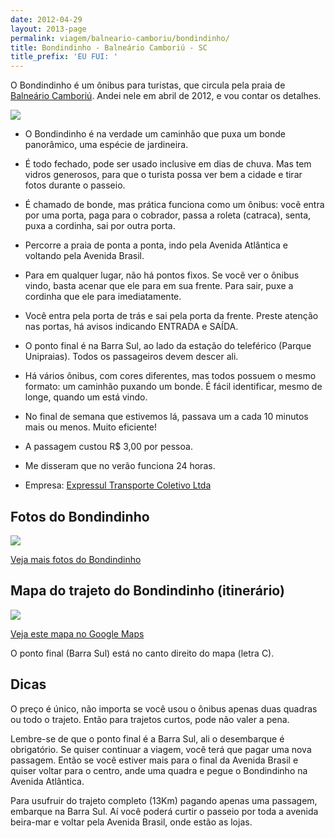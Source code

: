 ```yaml
---
date: 2012-04-29
layout: 2013-page
permalink: viagem/balneario-camboriu/bondindinho/
title: Bondindinho - Balneário Camboriú - SC
title_prefix: 'EU FUI: '
---
```


O Bondindinho é um ônibus para turistas, que circula pela praia de [Balneário Camboriú](http://aurelio.net/viagem/balneario-camboriu/). Andei nele em abril de 2012, e vou contar os detalhes.

[![](http://aurelio.net/wp/wp-content/uploads/2012/04/bondindinho.jpg)](http://shw.onibusecia.fotopages.com/20870238/Bondindinho-05.html)

  * O Bondindinho é na verdade um caminhão que puxa um bonde panorâmico, uma espécie de jardineira.

  * É todo fechado, pode ser usado inclusive em dias de chuva. Mas tem vidros generosos, para que o turista possa ver bem a cidade e tirar fotos durante o passeio.

  * É chamado de bonde, mas prática funciona como um ônibus: você entra por uma porta, paga para o cobrador, passa a roleta (catraca), senta, puxa a cordinha, sai por outra porta.

  * Percorre a praia de ponta a ponta, indo pela Avenida Atlântica e voltando pela Avenida Brasil.

  * Para em qualquer lugar, não há pontos fixos. Se você ver o ônibus vindo, basta acenar que ele para em sua frente. Para sair, puxe a cordinha que ele para imediatamente.

  * Você entra pela porta de trás e sai pela porta da frente. Preste atenção nas portas, há avisos indicando ENTRADA e SAÍDA.

  * O ponto final é na Barra Sul, ao lado da estação do teleférico (Parque Unipraias). Todos os passageiros devem descer ali.

  * Há vários ônibus, com cores diferentes, mas todos possuem o mesmo formato: um caminhão puxando um bonde. É fácil identificar, mesmo de longe, quando um está vindo.

  * No final de semana que estivemos lá, passava um a cada 10 minutos mais ou menos. Muito eficiente!

  * A passagem custou R$ 3,00 por pessoa.

  * Me disseram que no verão funciona 24 horas.

  * Empresa: [Expressul Transporte Coletivo Ltda](http://www.expressul.com.br)


## Fotos do Bondindinho

![](http://aurelio.net/wp/wp-content/uploads/2012/04/bondindinho-fotos.jpg)

[Veja mais fotos do Bondindinho](https://www.google.com.br/search?q=bondindinho&hl=pt-BR&safe=off&prmd=imvns&tbm=isch&tbo=u&source=univ&sa=X&ei=HHeVT6HKApGbtwforrC2Cw&ved=0CC8QsAQ&biw=999&bih=660&sei=J3eVT87cD8bDgQeyurngBA#hl=pt-BR&safe=off&tbs=itp:photo&tbm=isch&q=bondindinho&revid=0&sa=X&ei=3cmVT8TsKsfyggeEjYHNAQ&ved=0CEQQxw4&bav=on.2,or.r_gc.r_pw.r_cp.r_qf.,cf.osb&fp=14c8b58367cb7414&biw=999&bih=660)


## Mapa do trajeto do Bondindinho (itinerário)

![](http://aurelio.net/wp/wp-content/uploads/2012/04/bondindinho-trajeto.png)

[Veja este mapa no Google Maps](http://g.co/maps/anuuz)

O ponto final (Barra Sul) está no canto direito do mapa (letra C).


## Dicas

O preço é único, não importa se você usou o ônibus apenas duas quadras ou todo o trajeto. Então para trajetos curtos, pode não valer a pena.

Lembre-se de que o ponto final é a Barra Sul, ali o desembarque é obrigatório. Se quiser continuar a viagem, você terá que pagar uma nova passagem. Então se você estiver mais para o final da Avenida Brasil e quiser voltar para o centro, ande uma quadra e pegue o Bondindinho na Avenida Atlântica.

Para usufruir do trajeto completo (13Km) pagando apenas uma passagem, embarque na Barra Sul. Aí você poderá curtir o passeio por toda a avenida beira-mar e voltar pela Avenida Brasil, onde estão as lojas.

